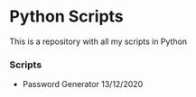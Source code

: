 # Python Scripts

This is a repository with all my scripts in Python

### Scripts

- Password Generator 13/12/2020
